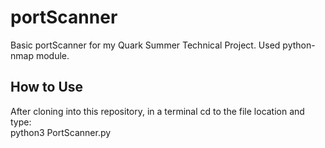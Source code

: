 # portScanner
Basic portScanner for my Quark Summer Technical Project. Used python-nmap module.

## How to Use
After cloning into this repository, in a terminal cd to the file location and type:<br>
  python3 PortScanner.py
  
